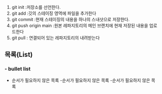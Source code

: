 1. git init :저장소를 선언한다.
2. git add :깃의 스테이징 영역에 파일을 추가한다
3. git commit :현재 스테이징의 내용을 하나의 스내샷으로 저장한다.
4. git push origin main :원본 레파지토리의 메인 브랜치에 현재 저장된 내용을 업로드한다
5. git pull : 연결되어 있는 레파지토리의 내려받는다

## 목록(List)
### - bullet list
- 순서가 필요하지 않은 목록
    -순서가 필요하지 않은 목록
    -순서가 필요하지 않은 목록

